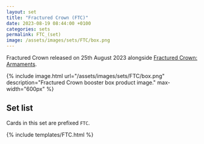 ```yaml
---
layout: set
title: "Fractured Crown (FTC)"
date: 2023-08-19 08:44:00 +0100
categories: sets
permalink: FTC_(set)
image: /assets/images/sets/FTC/box.png
---
```


Fractured Crown released on 25th August 2023 alongside [Fractured Crown: Armaments](/FTCA_(set)).

{% include image.html url="/assets/images/sets/FTC/box.png" description="Fractured Crown booster box product image." max-width="600px" %}

## Set list

Cards in this set are prefixed `FTC`.

{% include templates/FTC.html %}